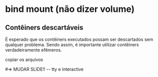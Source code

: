 # bind mount (não dizer volume)

## Contêiners descartáveis

É esperado que os contêiners executados possam ser descartados sem qualquer problema.
Sendo assim, é importante utilizar contêiners verdadeiramente efêmeros.

copiar os arquivos



#=> MUDAR SLIDE!! --  tty e interactive
